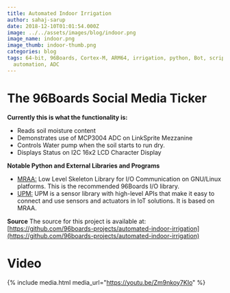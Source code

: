 ```yaml
---
title: Automated Indoor Irrigation
author: sahaj-sarup
date: 2018-12-10T01:01:54.000Z
image: ../../assets/images/blog/indoor.png
image_name: indoor.png
image_thumb: indoor-thumb.png
categories: blog
tags: 64-bit, 96Boards, Cortex-M, ARM64, irrigation, python, Bot, script, mraa,
  automation, ADC
---
```


# The 96Boards Social Media Ticker

**Currently this is what the functionality is:**

- Reads soil moisture content
- Demonstrates use of MCP3004 ADC on LinkSprite Mezzanine
- Controls Water pump when the soil starts to run dry.
- Displays Status on I2C 16x2 LCD Character Display

**Notable Python and External Libraries and Programs**

- [MRAA:](https://mraa.io) Low Level Skeleton Library for I/O Communication on GNU/Linux platforms. This is the recommended 96Boards I/O library.
- [UPM:](https://upm.mraa.io) UPM is a sensor library with high-level APIs that make it easy to connect and use sensors and actuators in IoT solutions. It is based on MRAA.

**Source**
The source for this project is available at: [https://github.com/96boards-projects/automated-indoor-irrigation](https://github.com/96boards-projects/automated-indoor-irrigation)

# Video

{% include media.html media_url="https://youtu.be/Zm9nkoy7KIo" %}
